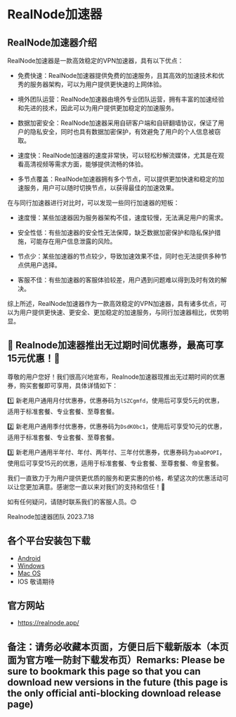 # RealNode加速器

## RealNode加速器介绍

RealNode加速器是一款高效稳定的VPN加速器，具有以下优点：

- 免费快速：RealNode加速器提供免费的加速服务，且其高效的加速技术和优秀的服务器架构，可以为用户提供更快速的上网体验。

- 境外团队运营：RealNode加速器由境外专业团队运营，拥有丰富的加速经验和先进的技术，因此可以为用户提供更加稳定的加速服务。

- 数据加密安全：RealNode加速器采用自研客户端和自研翻墙协议，保证了用户的隐私安全，同时也具有数据加密保护，有效避免了用户的个人信息被窃取。

- 速度快：RealNode加速器的速度非常快，可以轻松秒解流媒体，尤其是在观看高清视频等需求方面，能够提供流畅的体验。

- 多节点覆盖：RealNode加速器拥有多个节点，可以提供更加快速和稳定的加速服务，用户可以随时切换节点，以获得最佳的加速效果。

在与同行加速器进行对比时，可以发现一些同行加速器的短板：

- 速度慢：某些加速器因为服务器架构不佳，速度较慢，无法满足用户的需求。

- 安全性低：有些加速器的安全性无法保障，缺乏数据加密保护和隐私保护措施，可能存在用户信息泄露的风险。

- 节点少：某些加速器的节点较少，导致加速效果不佳，同时也无法提供多种节点供用户选择。

- 客服不佳：有些加速器的客服体验较差，用户遇到问题难以得到及时有效的解决。

综上所述，RealNode加速器作为一款高效稳定的VPN加速器，具有诸多优点，可以为用户提供更快速、更安全、更加稳定的加速服务，与同行加速器相比，优势明显。

## 🎉 Realnode加速器推出无过期时间优惠券，最高可享15元优惠！🎉

尊敬的用户您好！我们很高兴地宣布，Realnode加速器现推出无过期时间的优惠券，购买套餐即可享用，具体详情如下：

1️⃣ 新老用户通用月付优惠券，优惠券码为`lSZCgmfd`，使用后可享受5元的优惠，适用于标准套餐、专业套餐、至尊套餐。

2️⃣ 新老用户通用季付优惠券，优惠券码为`DsdKObc1`，使用后可享受10元的优惠，适用于标准套餐、专业套餐、至尊套餐。

3️⃣ 新老用户通用半年付、年付、两年付、三年付优惠券，优惠券码为`abaDPOPI`，使用后可享受15元的优惠，适用于标准套餐、专业套餐、至尊套餐、帝皇套餐。

我们一直致力于为用户提供更优质的服务和更实惠的价格，希望这次的优惠活动可以让您更加满意。感谢您一直以来对我们的支持和信任！🙏

如有任何疑问，请随时联系我们的客服人员。😊

Realnode加速器团队
2023.7.18

## 各个平台安装包下载

- [Android](https://wwxa.lanzouk.com/realnodeapk-307)
- [Windows](https://wwxa.lanzouk.com/realnodewin-403)
- [Mac OS](https://wwxa.lanzouk.com/realnodemac-403)
- IOS 敬请期待

## 官方网站
- https://realnode.app/

## 备注：请务必收藏本页面，方便日后下载新版本（本页面为官方唯一防封下载发布页）Remarks: Please be sure to bookmark this page so that you can download new versions in the future (this page is the only official anti-blocking download release page)
